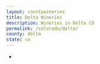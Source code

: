 ```yaml
---
layout: countywineries
title: Delta Wineries
description: Wineries in Delta CO
permalink: /colorado/delta/
county: delta
state: co
---
```

-
